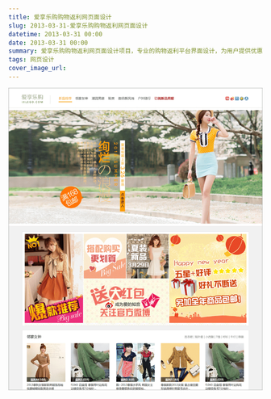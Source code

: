 ```yaml
---
title: 爱享乐购购物返利网页面设计
slug: 2013-03-31-爱享乐购购物返利网页面设计
datetime: 2013-03-31 00:00
date: 2013-03-31 00:00
summary: 爱享乐购购物返利网页面设计项目，专业的购物返利平台界面设计，为用户提供优惠的购物体验。
tags: 网页设计
cover_image_url: 
---
```

![25910-bn91pqnpfll.png](../assets/2020/10/977579029.png)